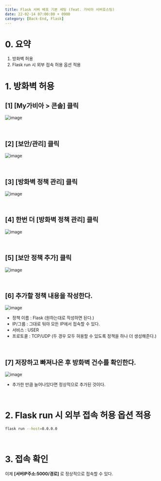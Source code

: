 ```yaml
---
title: Flask 서버 배포 기본 세팅 (feat. 가비아 서버호스팅)
date: 22-02-14 07:00:00 + 0900
category: [Back-End, Flask]
---
```


# 0. 요약
1. 방화벽 허용
2. Flask run 시 외부 접속 허용 옵션 적용

# 1. 방화벽 허용

## [1] [My가비아 > 콘솔] 클릭
![image](https://user-images.githubusercontent.com/98504939/153792680-aea67717-ccaa-411b-a5a2-e0955250c15f.png)
 
<br>

## [2] [보안/관리] 클릭
![image](https://user-images.githubusercontent.com/98504939/153792689-633e3909-1034-4353-8630-65c4ecd94b30.png)

<br>

## [3] [방화벽 정책 관리] 클릭
![image](https://user-images.githubusercontent.com/98504939/153792704-1cdaa79d-e83e-49dd-889e-1e7dbc055eb0.png)

<br>

## [4] 한번 더 [방화벽 정책 관리] 클릭
![image](https://user-images.githubusercontent.com/98504939/153792710-a19eca67-3ad3-4275-99e1-3d1cdbf0f042.png)

<br>

## [5] [보안 정책 추가] 클릭
![image](https://user-images.githubusercontent.com/98504939/153792717-b43b73cf-0ef9-408f-a06a-e394404d490c.png)

<br>

## [6] 추가할 정책 내용을 작성한다.
![image](https://user-images.githubusercontent.com/98504939/153792727-adf6961e-6e92-44f4-a9bd-100d896f31ab.png)
- 정책 이름 : Flask (원하는대로 작성하면 된다.)
- IP/그룹 : 그대로 둬야 모든 IP에서 접속할 수 있다.
- 서비스 : USER
- 프로토콜 : TCP/UDP (두 경우 모두 혀용할 수 있도록 정책을 하나 더 생성해준다.)

<br>

## [7] 저장하고 빠져나온 후 방화벽 건수를 확인한다.
![image](https://user-images.githubusercontent.com/98504939/153793705-c4be4dd8-2675-4cc2-9053-330b728e24b4.png)
- 추가한 만큼 늘어나있다면 정상적으로 추가된 것이다.

<br>

# 2. Flask run 시 외부 접속 허용 옵션 적용

```bash
flask run --host=0.0.0.0
```

<br>

# 3. 접속 확인

이제 **[서버IP주소:5000/경로]** 로 정상적으로 접속할 수 있다.